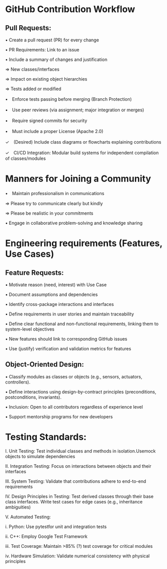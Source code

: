 <!--
layout: default
title: How_to_contribute
nav_order: 10
-->


# GitHub Contribution Workflow

## Pull Requests:

• Create a pull request (PR) for every change 

• PR Requirements: Link to an issue

 • Include a summary of changes and justification  
 
 ⇒ New classes/interfaces  

 ⇒ Impact on existing object hierarchies  
   
 ⇒ Tests added or modified  

•　Enforce tests passing before merging (Branch Protection)

•　Use peer reviews (via assignment; major integration or merges)

•　Require signed commits for security

•　Must include a proper License (Apache 2.0)

✓　(Desired) Include class diagrams or flowcharts explaining contributions

✓　CI/CD Integration: Modular build systems for independent compilation of classes/modules

# Manners for Joining a Community

•　Maintain professionalism in communications  

 ⇒ Please try to communicate clearly but kindly  
 
 ⇒ Please be realistic in your commitments  
 
•  Engage in collaborative problem-solving and knowledge sharing

# Engineering requirements (Features, Use Cases)  

## Feature Requests:  

•  Motivate reason (need, interest) with Use Case  

•  Document assumptions and dependencies  

•  Identify cross-package interactions and interfaces  

•  Define requirements in user stories and maintain traceability  

•  Define clear functional and non-functional requirements, linking them to system-level objectives  

•  New features should link to corresponding GitHub issues

•  Use (justify) verification and validation metrics for features

## Object-Oriented Design:

•  Classify modules as classes or objects (e.g., sensors, actuators, controllers).

•  Define interactions using design-by-contract principles (preconditions, postconditions, invariants).

•  Inclusion: Open to all contributors regardless of experience level

•  Support mentorship programs for new developers

# Testing Standards:

I. Unit Testing: Test individual classes and methods in isolation.Usemock objects to simulate dependencies

II. Integration Testing: Focus on interactions between objects and their interfaces

III. System Testing: Validate that contributions adhere to end-to-end requirements

IV. Design Principles in Testing: Test derived classes through their base class interfaces. Write test cases for edge cases (e.g., inheritance ambiguities)

V. Automated Testing:

i. Python: Use pytestfor unit and integration tests

ii. C++: Employ Google Test Framework

iii. Test Coverage: Maintain >85% (?) test coverage for critical modules

iv. Hardware Simulation: Validate numerical consistency with physical principles

